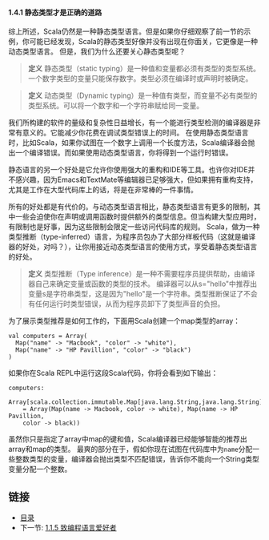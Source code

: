 #### 1.4.1 静态类型才是正确的道路

综上所述，Scala仍然是一种静态类型语言。但是如果你仔细观察了前一节的示例，你可能已经发现，Scala的静态类型好像并没有出现在你面关，它更像是一种动态类型语言。
但是，我们为什么还要关心静态类型呢？

>**定义**  静态类型（static typing）是一种值和变量都必须有类型的类型系统。一个数字类型的变量只能保存数字。类型必须在编译时或声明时被确定。

>**定义**  动态类型（Dynamic typing）是一种值有类型，而变量不必有类型的类型系统。可以将一个数字和一个字符串赋给同一变量。

我们所构建的软件的量级和复杂性日益增长，有一个能进行类型检测的编译器是非常有意义的。它能减少你花费在调试类型错误上的时间。
在使用静态类型语言时，比如Scala，如果你试图在一个数字上调用一个长度方法，Scala编译器会抛出一个编译错误。而如果使用动态类型语言，你将得到一个运行时错误。

静态语言的另一个好处是它允许你使用强大的重构和IDE等工具。也许你对IDE并不感兴趣，因为Emacs和TextMate等编辑器已足够强大，但如果拥有重构支持，尤其是工作在大型代码库上的话，将是在非常棒的一件事情。

所有的好处都是有代价的。与动态类型语言相比，静态类型语言有更多的限制，其中一些会迫使你在声明或调用函数时提供额外的类型信息。但当构建大型应用时，有限制也是好事，因为这些限制会限定一些访问代码库的规则。
Scala，做为一种类型推断（type-inferred）语言，为程序员包办了大部分样板代码（这就是编译器的好处，对吗？），让你用接近动态类型语言的使用方式，享受着静态类型语言的好处。

>**定义**  类型推断（Type inference）是一种不需要程序员提供帮助，由编译器自己来确定变量或函数的类型的技术。
编译器可以从s="hello"中推荐出变量s是字符串类型，这是因为"hello"是一个字符串。类型推断保证了不会有任何运行时类型错误，从而为程序员卸下了类型声音的负担。

为了展示类型推荐是如何工作的，下面用Scala创建一个map类型的array：

    val computers = Array(
      Map("name" -> "Macbook", "color" -> "white"),
      Map("name" -> "HP Pavillion", "color" -> "black")
    )

如果你在Scala REPL中运行这段Scala代码，你将会看到如下输出：

    computers:
        Array[scala.collection.immutable.Map[java.lang.String,java.lang.String]]
        = Array(Map(name -> Macbook, color -> white), Map(name -> HP Pavillion,
        color -> black))

虽然你只是指定了array中map的键和值，Scala编译器已经能够智能的推荐出array和map的类型。
最爽的部分在于，假如你现在试图在代码库中为`name`分配一些整数类型的变量，编译器会抛出类型不匹配错误，告诉你不能向一个String类型变量分配一个整数。


## 链接
- [目录](../README.md)
- 下一节: [1.1.5 致编程语言爱好者](1.1.5.md)
